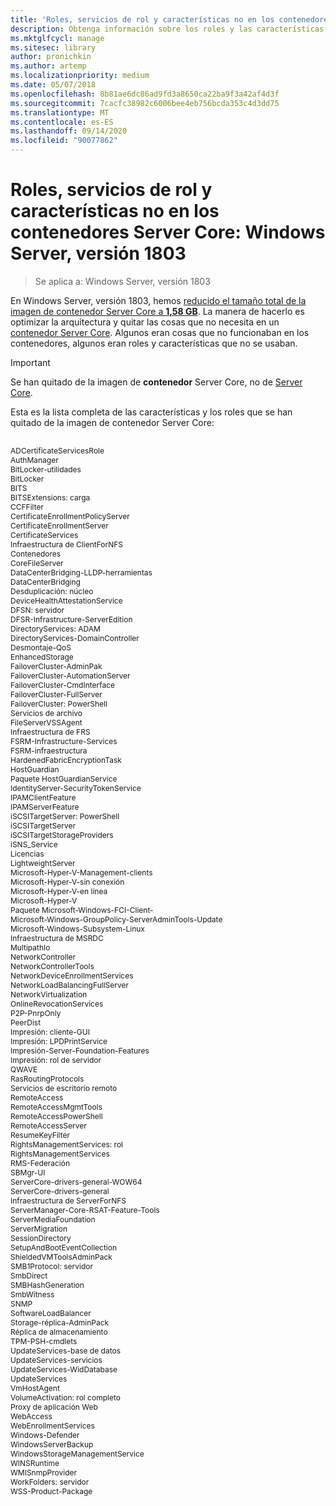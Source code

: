```yaml
---
title: 'Roles, servicios de rol y características no en los contenedores Server Core: Windows Server, versión 1803'
description: Obtenga información sobre los roles y las características que se han quitado de la imagen de contenedor Server Core para Windows Server.
ms.mktglfcycl: manage
ms.sitesec: library
author: pronichkin
ms.author: artemp
ms.localizationpriority: medium
ms.date: 05/07/2018
ms.openlocfilehash: 8b81ae6dc86ad9fd3a8650ca22ba9f3a42af4d3f
ms.sourcegitcommit: 7cacfc38982c6006bee4eb756bcda353c4d3dd75
ms.translationtype: MT
ms.contentlocale: es-ES
ms.lasthandoff: 09/14/2020
ms.locfileid: "90077862"
---
```

# <a name="roles-role-services-and-features-not-in-server-core-containers---windows-server-version-1803"></a>Roles, servicios de rol y características no en los contenedores Server Core: Windows Server, versión 1803

> Se aplica a: Windows Server, versión 1803

En Windows Server, versión 1803, hemos [reducido el tamaño total de la imagen de contenedor Server Core a **1,58 GB**](https://blogs.technet.microsoft.com/virtualization/2018/01/22/a-smaller-windows-server-core-container-with-better-application-compatibility/). La manera de hacerlo es optimizar la arquitectura y quitar las cosas que no necesita en un [contenedor Server Core](/virtualization/windowscontainers/about/). Algunos eran cosas que no funcionaban en los contenedores, algunos eran roles y características que no se usaban.

> [!IMPORTANT]
> Se han quitado de la imagen de **contenedor** Server Core, no de [Server Core](server-core-roles-and-services.md).

Esta es la lista completa de las características y los roles que se han quitado de la imagen de contenedor Server Core:

<div style='font-size:9.0pt'>

<br>ADCertificateServicesRole
<br>AuthManager
<br>BitLocker-utilidades
<br>BitLocker
<br>BITS
<br>BITSExtensions: carga
<br>CCFFilter
<br>CertificateEnrollmentPolicyServer
<br>CertificateEnrollmentServer
<br>CertificateServices
<br>Infraestructura de ClientForNFS
<br>Contenedores
<br>CoreFileServer
<br>DataCenterBridging-LLDP-herramientas
<br>DataCenterBridging
<br>Desduplicación: núcleo
<br>DeviceHealthAttestationService
<br>DFSN: servidor
<br>DFSR-Infrastructure-ServerEdition
<br>DirectoryServices: ADAM
<br>DirectoryServices-DomainController
<br>Desmontaje-QoS
<br>EnhancedStorage
<br>FailoverCluster-AdminPak
<br>FailoverCluster-AutomationServer
<br>FailoverCluster-CmdInterface
<br>FailoverCluster-FullServer
<br>FailoverCluster: PowerShell
<br>Servicios de archivo
<br>FileServerVSSAgent
<br>Infraestructura de FRS
<br>FSRM-Infrastructure-Services
<br>FSRM-infraestructura
<br>HardenedFabricEncryptionTask
<br>HostGuardian
<br>Paquete HostGuardianService
<br>IdentityServer-SecurityTokenService
<br>IPAMClientFeature
<br>IPAMServerFeature
<br>iSCSITargetServer: PowerShell
<br>iSCSITargetServer
<br>iSCSITargetStorageProviders
<br>iSNS_Service
<br>Licencias
<br>LightweightServer
<br>Microsoft-Hyper-V-Management-clients
<br>Microsoft-Hyper-V-sin conexión
<br>Microsoft-Hyper-V-en línea
<br>Microsoft-Hyper-V
<br>Paquete Microsoft-Windows-FCI-Client-
<br>Microsoft-Windows-GroupPolicy-ServerAdminTools-Update
<br>Microsoft-Windows-Subsystem-Linux
<br>Infraestructura de MSRDC
<br>MultipathIo
<br>NetworkController
<br>NetworkControllerTools
<br>NetworkDeviceEnrollmentServices
<br>NetworkLoadBalancingFullServer
<br>NetworkVirtualization
<br>OnlineRevocationServices
<br>P2P-PnrpOnly
<br>PeerDist
<br>Impresión: cliente-GUI
<br>Impresión: LPDPrintService
<br>Impresión-Server-Foundation-Features
<br>Impresión: rol de servidor
<br>QWAVE
<br>RasRoutingProtocols
<br>Servicios de escritorio remoto
<br>RemoteAccess
<br>RemoteAccessMgmtTools
<br>RemoteAccessPowerShell
<br>RemoteAccessServer
<br>ResumeKeyFilter
<br>RightsManagementServices: rol
<br>RightsManagementServices
<br>RMS-Federación
<br>SBMgr-UI
<br>ServerCore-drivers-general-WOW64
<br>ServerCore-drivers-general
<br>Infraestructura de ServerForNFS
<br>ServerManager-Core-RSAT-Feature-Tools
<br>ServerMediaFoundation
<br>ServerMigration
<br>SessionDirectory
<br>SetupAndBootEventCollection
<br>ShieldedVMToolsAdminPack
<br>SMB1Protocol: servidor
<br>SmbDirect
<br>SMBHashGeneration
<br>SmbWitness
<br>SNMP
<br>SoftwareLoadBalancer
<br>Storage-réplica-AdminPack
<br>Réplica de almacenamiento
<br>TPM-PSH-cmdlets
<br>UpdateServices-base de datos
<br>UpdateServices-servicios
<br>UpdateServices-WidDatabase
<br>UpdateServices
<br>VmHostAgent
<br>VolumeActivation: rol completo
<br>Proxy de aplicación Web
<br>WebAccess
<br>WebEnrollmentServices
<br>Windows-Defender
<br>WindowsServerBackup
<br>WindowsStorageManagementService
<br>WINSRuntime
<br>WMISnmpProvider
<br>WorkFolders: servidor
<br>WSS-Product-Package

</div>